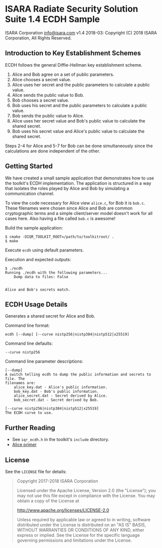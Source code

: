 # ISARA Radiate Security Solution Suite 1.4 ECDH Sample
ISARA Corporation <info@isara.com>
v1.4 2018-03: Copyright (C) 2018 ISARA Corporation, All Rights Reserved.

## Introduction to Key Establishment Schemes

ECDH follows the general Diffie-Hellman key establishment scheme.

1.  Alice and Bob agree on a set of public parameters.
2.  Alice chooses a secret value.
3.  Alice uses her secret and the public parameters to calculate a public value.
4.  Alice sends the public value to Bob.
5.  Bob chooses a secret value.
6.  Bob uses his secret and the public parameters to calculate a public value.
7.  Bob sends the public value to Alice.
8.  Alice uses her secret value and Bob's public value to calculate the shared
    secret.
9.  Bob uses his secret value and Alice's public value to calculate the shared
    secret.

Steps 2-4 for Alice and 5-7 for Bob can be done simultaneously since the
calculations are done independent of the other.

## Getting Started

We have created a small sample application that demonstrates how to use the
toolkit's ECDH implementation. The application is structured in a way that
isolates the roles played by Alice and Bob by simulating a communication
channel.

To view the code necessary for Alice view `alice.c`, for Bob it is `bob.c`.
These filenames were chosen since Alice and Bob are common cryptographic terms
and a simple client/server model doesn't work for all cases here. Also having a
file called `bob.c` is awesome!

Build the sample application:

```
$ cmake -DIQR_TOOLKIT_ROOT=/path/to/toolkitroot/ .
$ make
```

Execute `ecdh` using default parameters.

Execution and expected outputs:

```
$ ./ecdh
Running ./ecdh with the following parameters...
    Dump data to files: False


Alice and Bob's secrets match.
```

## ECDH Usage Details

Generates a shared secret for Alice and Bob.

Command line format:

```
ecdh [--dump] [--curve nistp256|nistp384|nistp512|x25519]
```

Command line defaults:

```
--curve nistp256
```

Command line parameter descriptions:

```
[--dump]
A switch telling ecdh to dump the public information and secrets to file. The
filenames are:
    alice_key.dat - Alice's public information.
    bob_key.dat - Bob's public information.
    alice_secret.dat - Secret derived by Alice.
    bob_secret.dat - Secret derived by Bob.

[--curve nistp256|nistp384|nistp512|x25519]
The ECDH curve to use.
```

## Further Reading

* See `iqr_ecdh.h` in the toolkit's `include` directory.
* [Alice primer](http://www.gutenberg.org/ebooks/11.txt.utf-8)

## License

See the `LICENSE` file for details:

> Copyright 2017-2018 ISARA Corporation
> 
> Licensed under the Apache License, Version 2.0 (the "License");
> you may not use this file except in compliance with the License.
> You may obtain a copy of the License at
> 
> http://www.apache.org/licenses/LICENSE-2.0
> 
> Unless required by applicable law or agreed to in writing, software
> distributed under the License is distributed on an "AS IS" BASIS,
> WITHOUT WARRANTIES OR CONDITIONS OF ANY KIND, either express or implied.
> See the License for the specific language governing permissions and
> limitations under the License.
